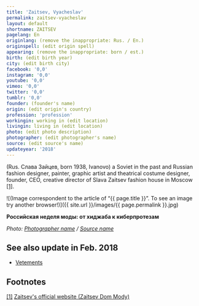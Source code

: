 ```yaml
---
title: 'Zaitsev, Vyacheslav'
permalink: zaitsev-vyacheslav
layout: default
shortname: ZAITSEV
pagelang: En
originlang: (remove the inappropriate: Rus. / En.)
originspell: (edit origin spell)
appearing: (remove the inappropriate: born / est.)
birth: (edit birth year)
city: (edit birth city)
facebook: '0,0'
instagram: '0,0'
youtube: '0,0'
vimeo: '0,0'
twitter: '0,0'
tumblr: '0,0'
founder: (founder's name)
origin: (edit origin's country)
profession: 'profession'
workingin: working in (edit location)
livingin: living in (edit location)
photo: (edit photo description)
photographer: (edit photographer's name)
source: (edit source's name)
updateyear: '2018'
---
```

(Rus. Слава Зайцев, born 1938, Ivanovo) a Soviet in the past and Russian fashion designer, painter, graphic artist and theatrical costume designer, founder, CEO, creative director of Slava Zaitsev fashion house in Moscow  <span id="a1">[\[1\]](#f1)</span>.

![(Image correspondent to the article of “{{ page.title }}”. To see an image try another browser!)]({{ site.url }}/images/{{ page.permalink }}.jpg)

**Российская неделя моды: от хиджаба к киберпротезам**

*Photo: [Photographer name](/photographer-name-page) / [Source name](/source-name-page)*


## See also update in Feb. 2018


+ [Vetements](vetements)


## Footnotes

[[1]](#a1) <span id="f1"></span> [Zaitsev's official website (Zaitsev Dom Mody)](http://example.net/article)
